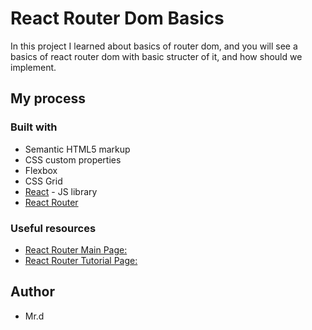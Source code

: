# React Router Dom Basics

In this project I learned about basics of router dom, and you will see a basics of react router dom with basic structer of it, and how should we implement. 

## My process

### Built with

- Semantic HTML5 markup
- CSS custom properties
- Flexbox
- CSS Grid
- [React](https://reactjs.org/) - JS library
- [React Router](https://reactrouter.com/en/main)

### Useful resources

- [React Router Main Page:](https://reactrouter.com/en/main)
- [React Router Tutorial Page:](https://reactrouter.com/en/main/start/tutorial)

## Author

- Mr.d